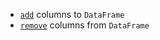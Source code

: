 [//]: # (title: Add/remove columns)

* [`add`](add.md) columns to `DataFrame`
* [`remove`](remove.md) columns from `DataFrame`
